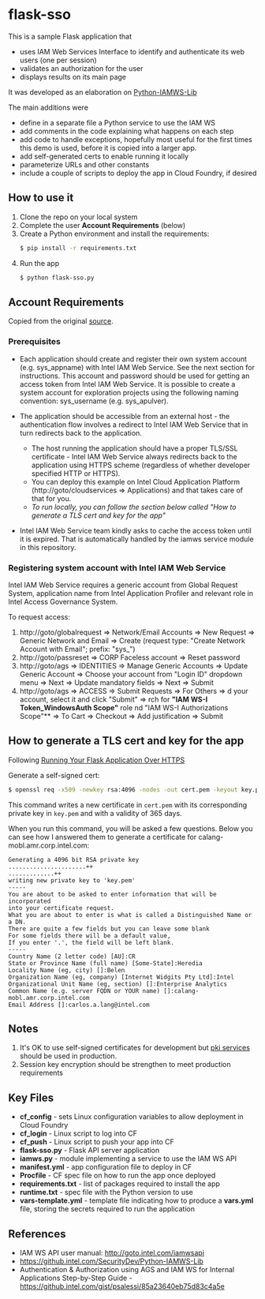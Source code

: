 # flask-sso
This is a sample Flask application that

* uses IAM Web Services Interface
to identify and authenticate its web users (one per session)
* validates an authorization for the user
* displays results on its main page

It was developed as an elaboration
on [Python-IAMWS-Lib](https://github.intel.com/SecurityDev/Python-IAMWS-Lib)

The main additions were
* define in a separate file a Python service to use the IAM WS
* add comments in the code explaining what happens on each step
* add code to handle exceptions, hopefully most useful 
for the first times this demo is used, before it is copied into a
larger app.
* add self-generated certs to enable running it locally
* parameterize URLs and other constants
* include a couple of scripts to deploy the app in Cloud Foundry, if desired

## How to use it
1. Clone the repo on your local system
2. Complete the user **Account Requirements** (below) 
3. Create a Python environment and install the requirements:
    ```bash
    $ pip install -r requirements.txt
    ``` 
4. Run the app
    ```bash
    $ python flask-sso.py
    ``` 

## Account Requirements
Copied from the original [source](https://github.intel.com/SecurityDev/Python-IAMWS-Lib).

### Prerequisites

* Each application should create and register their own system account
(e.g. sys_appname) with Intel IAM Web Service.
See the next section for instructions.
This account and password should be used for getting an access token from
Intel IAM Web Service.
It is possible to create a system account for exploration projects
using the following naming convention: sys_username (e.g. sys_apulver).

* The application should be accessible from an external host - the authentication flow
involves a redirect to Intel IAM Web Service that in turn redirects back
to the application.
    * The host running the application should have a proper TLS/SSL
certificate - Intel IAM Web Service always redirects back to the application using HTTPS
scheme (regardless of whether developer specified HTTP or HTTPS).
    * You can deploy this example on Intel Cloud Application Platform
(http://goto/cloudservices => Applications) and that takes care of that for you.
    * _To run locally, you can follow the section below called
    "How to generate a TLS cert and key for the app"_

* Intel IAM Web Service team kindly asks to cache the access token
until it is expired. That is automatically handled by the iamws service module
in this repository.

### Registering system account with Intel IAM Web Service

Intel IAM Web Service requires a generic account from Global Request System,
application name from Intel Application Profiler and relevant role in Intel Access Governance System.

To request access:

1. http://goto/globalrequest => Network/Email Accounts => New Request =>
Generic Network and Email =>
Create (request type: "Create Network Account with Email"; prefix: "sys_")
2. http://goto/passreset => CORP Faceless account => Reset password
3. http://goto/ags => IDENTITIES => Manage Generic Accounts =>
Update Generic Account => Choose your account from "Login ID" dropdown menu => Next =>
Update mandatory fields => Next => Submit
1. http://goto/ags => ACCESS => Submit Requests => For Others =>
d your account, select it and click "Submit" =>
rch for **"IAM WS-I Token_WindowsAuth Scope"** role
nd "IAM WS-I Authorizations Scope"** =>
 To Cart => Checkout => Add justification => Submit

## How to generate a TLS cert and key for the app

Following [Running Your Flask Application Over HTTPS](https://blog.miguelgrinberg.com/post/running-your-flask-application-over-https)

Generate a self-signed cert:

```bash
$ openssl req -x509 -newkey rsa:4096 -nodes -out cert.pem -keyout key.pem -days 365
```

This command writes a new certificate in `cert.pem` with its
corresponding private key in `key.pem` 
and with a validity of 365 days.

When you run this command, you will be asked a few questions.
Below you can see how I answered them to generate a certificate
for calang-mobl.amr.corp.intel.com:

```
Generating a 4096 bit RSA private key
......................++
.............++
writing new private key to 'key.pem'
-----
You are about to be asked to enter information that will be incorporated
into your certificate request.
What you are about to enter is what is called a Distinguished Name or a DN.
There are quite a few fields but you can leave some blank
For some fields there will be a default value,
If you enter '.', the field will be left blank.
-----
Country Name (2 letter code) [AU]:CR
State or Province Name (full name) [Some-State]:Heredia
Locality Name (eg, city) []:Belen
Organization Name (eg, company) [Internet Widgits Pty Ltd]:Intel
Organizational Unit Name (eg, section) []:Enterprise Analytics
Common Name (e.g. server FQDN or YOUR name) []:calang-mobl.amr.corp.intel.com
Email Address []:carlos.a.lang@intel.com
```

## Notes
1. It's OK to use self-signed certificates for development but 
[pki services](http://pki.intel.com) should be used in production.
1. Session key encryption should be strengthen to meet
production requirements

## Key Files
* **cf_config** - sets Linux configuration variables to allow deployment
in Cloud Foundry
* **cf_login** - Linux script to log into CF
* **cf_push** - Linux script to push your app into CF
* **flask-sso.py** - Flask API server application
* **iamws.py** - module implementing a service to use the IAM WS API
* **manifest.yml** - app configuration file to deploy in CF
* **Procfile** - CF spec file on how to run the app once deployed
* **requirements.txt** - list of packages required to install the app
* **runtime.txt** - spec file with the Python version to use
* **vars-template.yml** - template file indicating how to produce a
**vars.yml** file, storing the secrets required to run the application
 
## References
* IAM WS API user manual: http://goto.intel.com/iamwsapi
* https://github.intel.com/SecurityDev/Python-IAMWS-Lib
* Authentication & Authorization using AGS and IAM WS for
Internal Applications Step-by-Step Guide - https://github.intel.com/gist/psalessi/85a23640eb75d83c4a5e 
